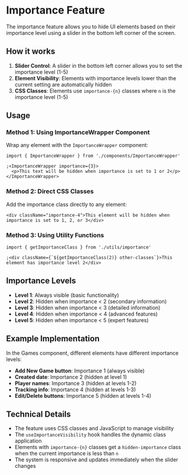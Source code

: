 # Importance Feature

The importance feature allows you to hide UI elements based on their importance level using a slider in the bottom left corner of the screen.

## How it works

1. **Slider Control**: A slider in the bottom left corner allows you to set the importance level (1-5)
2. **Element Visibility**: Elements with importance levels lower than the current setting are automatically hidden
3. **CSS Classes**: Elements use `importance-{n}` classes where `n` is the importance level (1-5)

## Usage

### Method 1: Using ImportanceWrapper Component

Wrap any element with the `ImportanceWrapper` component:

```tsx
import { ImportanceWrapper } from './components/ImportanceWrapper'

;<ImportanceWrapper importance={3}>
  <p>This text will be hidden when importance is set to 1 or 2</p>
</ImportanceWrapper>
```

### Method 2: Direct CSS Classes

Add the importance class directly to any element:

```tsx
<div className="importance-4">This element will be hidden when importance is set to 1, 2, or 3</div>
```

### Method 3: Using Utility Functions

```tsx
import { getImportanceClass } from './utils/importance'

;<div className={`${getImportanceClass(2)} other-classes`}>This element has importance level 2</div>
```

## Importance Levels

- **Level 1**: Always visible (basic functionality)
- **Level 2**: Hidden when importance < 2 (secondary information)
- **Level 3**: Hidden when importance < 3 (detailed information)
- **Level 4**: Hidden when importance < 4 (advanced features)
- **Level 5**: Hidden when importance < 5 (expert features)

## Example Implementation

In the Games component, different elements have different importance levels:

- **Add New Game button**: Importance 1 (always visible)
- **Created date**: Importance 2 (hidden at level 1)
- **Player names**: Importance 3 (hidden at levels 1-2)
- **Tracking info**: Importance 4 (hidden at levels 1-3)
- **Edit/Delete buttons**: Importance 5 (hidden at levels 1-4)

## Technical Details

- The feature uses CSS classes and JavaScript to manage visibility
- The `useImportanceVisibility` hook handles the dynamic class application
- Elements with `importance-{n}` classes get a `hidden-importance` class when the current importance is less than `n`
- The system is responsive and updates immediately when the slider changes
